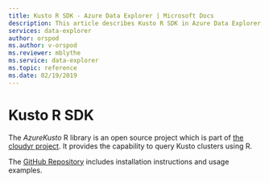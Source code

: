 ```yaml
---
title: Kusto R SDK - Azure Data Explorer | Microsoft Docs
description: This article describes Kusto R SDK in Azure Data Explorer.
services: data-explorer
author: orspod
ms.author: v-orspod
ms.reviewer: mblythe
ms.service: data-explorer
ms.topic: reference
ms.date: 02/19/2019
---
```

# Kusto R SDK

The *AzureKusto* R library is an open source project which is part of [the cloudyr project](https://github.com/cloudyr). It provides the capability to query Kusto clusters using R.

The [GitHub Repository](https://github.com/cloudyr/AzureKusto) includes installation instructions and usage examples.